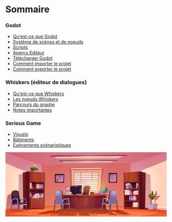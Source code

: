 # Sommaire

### Godot

- [Qu'est-ce que Godot](#godot-about)
- [Système de scènes et de noeuds](#godot-nodes)
- [Scripts](#godot-scripts)
- [Aperçu Editeur](#godot-editor)
- [Télécharger Godot](#godot-download)
- [Comment importer le projet](#godot-import-game)
- [Comment exporter le projet](#godot-export-game)

### Whiskers (éditeur de dialogues)

- [Qu'est-ce que Whiskers]
- [Les noeuds Whiskers]
- [Parcours du graphe]
- [Notes importantes]

### Serious Game

- [Visuels]
- [Bâtiments]
- [Evénements scénaristiques]



![](assets/sprites/backgrounds/bureau_maire.png)

[Qu'est-ce que Godot]: /documentation/godot.md
[Système de scènes et de noeuds]: /documentation/godot.md
[Scripts]: /documentation/godot.md
[Aperçu Editeur]: /documentation/godot.md
[Télécharger Godot]: /documentation/godot.md
[Comment importer le projet]: /documentation/godot.md
[Comment exporter le projet]: /documentation/godot.md

[Qu'est-ce que Whiskers]: <>
[Les noeuds Whiskers]: <>
[Parcours du graphe]: <>
[Notes importantes]: <>

[Visuels]: <>
[Bâtiments]: <>
[Evénements scénaristiques]: <>
